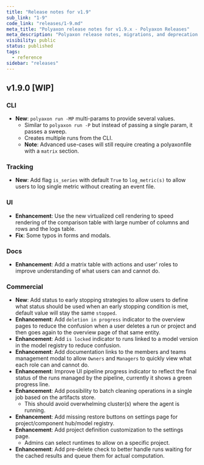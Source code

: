```yaml
---
title: "Release notes for v1.9"
sub_link: "1-9"
code_link: "releases/1-9.md"
meta_title: "Polyaxon release notes for v1.9.x - Polyaxon Releases"
meta_description: "Polyaxon release notes, migrations, and deprecation notes for v1.9.x."
visibility: public
status: published
tags:
  - reference
sidebar: "releases"
---
```


## v1.9.0 [WIP]

### CLI

 * **New**: `polyaxon run -MP` multi-params to provide several values.
   * Similar to `polyaxon run -P` but instead of passing a single param, it passes a sweep.
   * Creates multiple runs from the CLI.
   * **Note**: Advanced use-cases will still require creating a polyaxonfile with a `matrix` section.

### Tracking

 * **New**: Add flag `is_series` with default `True` to `log_metric(s)` to allow users to log single metric without creating an event file.

### UI

 * **Enhancement**: Use the new virtualized cell rendering to speed rendering of the comparison table with large number of columns and rows and the logs table.
 * **Fix**: Some typos in forms and modals.
 
### Docs

 * **Enhancement**: Add a matrix table with actions and user' roles to improve understanding of what users can and cannot do.

### Commercial

 * **New**: Add status to early stopping strategies to allow users to define what status should be used when an early stopping condition is met, default value will stay the same `stopped`.
 * **Enhancement**: Add `deletion in progress` indicator to the overview pages to reduce the confusion
    when a user deletes a run or project and then goes again to the overview page of that same entity.
 * **Enhancement**: Add `is locked` indicator to runs linked to a model version in the model registry to reduce confusion.
 * **Enhancement**: Add documentation links to the members and teams management modal to allow `Owners` and `Managers` to quickly view what each role can and cannot do.
 * **Enhancement**: Improve UI pipeline progress indicator to reflect the final status of the runs managed by the pipeline, currently it shows a green progress line.
 * **Enhancement**: Add possibility to batch cleaning operations in a single job based on the artifacts store.
   * This should avoid overwhelming cluster(s) where the agent is running.
 * **Enhancement**: Add missing restore buttons on settings page for project/component hub/model registry.
 * **Enhancement**: Add project definition customization to the settings page.
   * Admins can select runtimes to allow on a specific project.
 * **Enhancement**: Add pre-delete check to better handle runs waiting for the cached results and queue them for actual computation.
